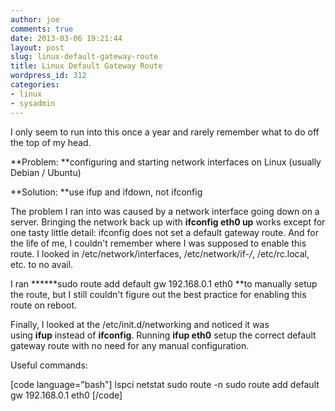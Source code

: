 ```yaml
---
author: joe
comments: true
date: 2013-03-06 19:21:44
layout: post
slug: linux-default-gateway-route
title: Linux Default Gateway Route
wordpress_id: 312
categories:
- linux
- sysadmin
---
```


I only seem to run into this once a year and rarely remember what to do off the top of my head.

**Problem: **configuring and starting network interfaces on Linux (usually Debian / Ubuntu)

**Solution: **use ifup and ifdown, not ifconfig

The problem I ran into was caused by a network interface going down on a server. Bringing the network back up with **ifconfig eth0 up** works except for one tasty little detail: ifconfig does not set a default gateway route. And for the life of me, I couldn't remember where I was supposed to enable this route. I looked in /etc/network/interfaces, /etc/network/if-*/*, /etc/rc.local, etc. to no avail.

I ran ******sudo route add default gw 192.168.0.1 eth0 **to manually setup the route, but I still couldn't figure out the best practice for enabling this route on reboot.

Finally, I looked at the /etc/init.d/networking and noticed it was using **ifup** instead of **ifconfig**. Running **ifup eth0** setup the correct default gateway route with no need for any manual configuration.

Useful commands:

[code language="bash"]
lspci
netstat
sudo route -n
sudo route add default gw 192.168.0.1 eth0
[/code]

